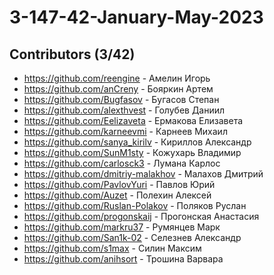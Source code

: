 # 3-147-42-January-May-2023

## Contributors (3/42)

- https://github.com/reengine	- Амелин Игорь
- https://github.com/anCreny - Бояркин Артем
- https://github.com/Bugfasov	- Бугасов Степан
- https://github.com/alexthvest	- Голубев Даниил
- https://github.com/Eelizaveta	- Ермакова Елизавета
- https://github.com/karneevmi - Карнеев Михаил
- https://github.com/sanya_kirilv	- Кириллов Александр
- https://github.com/SunM1sty	- Кожухарь Владимир
- https://github.com/carlosck3 - Лумана Карлос
- https://github.com/dmitriy-malakhov	- Малахов Дмитрий
- https://github.com/PavlovYuri - Павлов Юрий
- https://github.com/Auzet - Полехин Алексей
- https://github.com/Ruslan-Polakov - Поляков Руслан
- https://github.com/progonskaij - Прогонская Анастасия
- https://github.com/markru37 - Румянцев Марк
- https://github.com/San1k-02	- Селезнев Александр
- https://github.com/s1max - Силин Максим
- https://github.com/anihsort - Трошина Варвара
